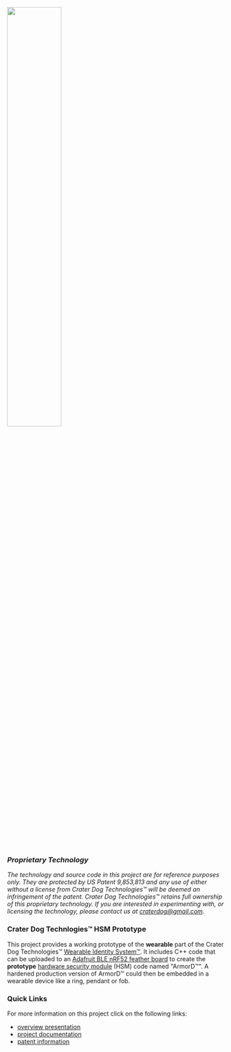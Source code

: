 <img src="https://craterdog.com/images/CraterDogLogo.png" width="50%">

### _Proprietary Technology_
_The technology and source code in this project are for reference purposes only.  They are protected
by US Patent 9,853,813 and any use of either without a license from Crater Dog Technologies™ will
be deemed an infringement of the patent.  Crater Dog Technologies™ retains full ownership of this
proprietary technology.  If you are interested in experimenting with, or licensing the technology,
please contact us at [craterdog@gmail.com](mailto:craterdog@gmail.com)._

### Crater Dog Technlogies™ HSM Prototype
This project provides a working prototype of the **wearable** part of the Crater Dog Technologies™
[Wearable Identity System™](https://craterdog.com/Identity.html).  It includes C++ code that can be
uploaded to an [Adafruit BLE nRF52 feather board](https://www.adafruit.com/product/3406) to create
the **prototype** [hardware security module](https://en.wikipedia.org/wiki/Hardware_security_module)
(HSM) code named "ArmorD™". A hardened production version of ArmorD™ could then be embedded in a
wearable device like a ring, pendant or fob.

### Quick Links
For more information on this project click on the following links:
 * [overview presentation](https://github.com/craterdog-bali/cpp-bali-hsm-prototype/wiki/docs/presos/WearableIdentitySystem-Details.pdf)
 * [project documentation](https://github.com/craterdog-bali/cpp-bali-hsm-prototype/wiki)
 * [patent information](https://patents.google.com/patent/US9853813)
